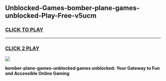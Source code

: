 
## Unblocked-Games-bomber-plane-games-unblocked-Play-Free-v5ucm
<h3>
<a href="https://premium76.site?title=bomber-plane-games-unblocked&ref=22A">CLICK TO PLAY</a></h3>
<hr>

<h3>
<a href="https://premium76.site?title=bomber-plane-games-unblocked&ref=22A">CLICK 2 PLAY</a>
  
</h3>

<a href="https://premium76.site?title=bomber-plane-games-unblocked&ref=22A"><img src="https://clearcache.store/games.png"></a>


**bomber-plane-games-unblocked games unblocked: Your Gateway to Fun and Accessible Online Gaming**
